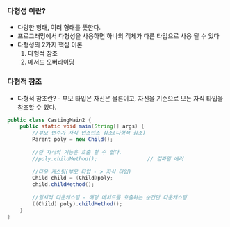 ### 다형성 이란?
- 다양한 형태, 여러 형태를 뜻한다.
- 프로그래밍에서 다형성을 사용하면 하나의 객체가 다른 타입으로 사용 될 수 있다
- 다형성의 2가지 핵심 이론
	1) 다형적 참조
	2) 메서드 오버라이딩

### 다형적 참조

- 다형적 참조란? - 부모 타입은 자신은 물론이고, 자신을 기준으로 모든 자식 타입을 참조할 수 있다.

```java
public class CastingMain2 {  
    public static void main(String[] args) {  
        //부모 변수가 자식 인스턴스 참조(다형적 참조)  
        Parent poly = new Child();  
        
        //단 자식의 기능은 호출 할 수 없다.  
        //poly.childMethod();                // 컴파일 에러  
        
        //다운 캐스팅(부모 타입 - > 자식 타입)        
        Child child = (Child)poly;  
        child.childMethod();  
  
        //일시적 다운캐스팅 - 해당 메서드를 호출하는 순간만 다운캐스팅  
        ((Child) poly).childMethod();  
    }  
}
```
